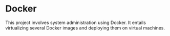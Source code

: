 # Docker
This project involves system administration using Docker. 
It entails virtualizing several Docker images and deploying them on virtual machines.
